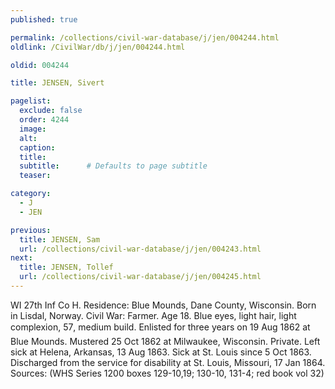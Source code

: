 ```yaml
---
published: true

permalink: /collections/civil-war-database/j/jen/004244.html
oldlink: /CivilWar/db/j/jen/004244.html

oldid: 004244

title: JENSEN, Sivert

pagelist:
  exclude: false
  order: 4244
  image: 
  alt:
  caption:
  title:
  subtitle:      # Defaults to page subtitle
  teaser:

category: 
  - J 
  - JEN

previous:
  title: JENSEN, Sam
  url: /collections/civil-war-database/j/jen/004243.html  
next:
  title: JENSEN, Tollef
  url: /collections/civil-war-database/j/jen/004245.html   
---
```

WI 27th Inf Co H. Residence: Blue Mounds, Dane County, Wisconsin. Born in Lisdal, Norway. Civil War: Farmer. Age 18. Blue eyes, light hair, light complexion, 5&#146;7&#148;, medium build. Enlisted for three years on 19 Aug 1862 at Blue Mounds. Mustered 25 Oct 1862 at Milwaukee, Wisconsin. Private. Left sick at Helena, Arkansas, 13 Aug 1863. Sick at St. Louis since 5 Oct 1863. Discharged from the service for disability at St. Louis, Missouri, 17 Jan 1864. Sources: (WHS Series 1200 boxes 129-10,19; 130-10, 131-4; red book vol 32)